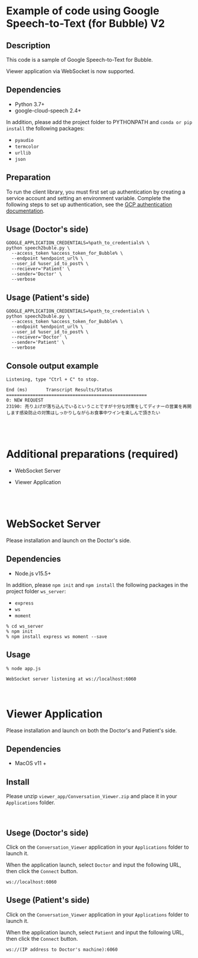 # Example of code using Google Speech-to-Text (for Bubble) V2

## Description

This code is a sample of Google Speech-to-Text for Bubble.

Viewer application via WebSocket is now supported.

## Dependencies
- Python 3.7+
- google-cloud-speech 2.4+

In addition, please add the project folder to PYTHONPATH and `conda or pip install` the following packages:
- `pyaudio`
- `termcolor`
- `urllib`
- `json`

## Preparation

To run the client library, you must first set up authentication by creating a service account and setting an environment variable. Complete the following steps to set up authentication, see the [GCP authentication documentation](https://cloud.google.com/speech-to-text/docs/libraries?hl=ja#client-libraries-install-python).

## Usage (Doctor's side)

```
GOOGLE_APPLICATION_CREDENTIALS=%path_to_credentials% \
python speech2buble.py \
  --access_token %access_token_for_Bubble% \
  --endpoint %endpoint_url% \
  --user_id %user_id_to_post% \
  --reciever='Patient' \
  --sender='Doctor' \
  --verbose
```

## Usage (Patient's side)

```
GOOGLE_APPLICATION_CREDENTIALS=%path_to_credentials% \
python speech2buble.py \
  --access_token %access_token_for_Bubble% \
  --endpoint %endpoint_url% \
  --user_id %user_id_to_post% \
  --reciever='Doctor' \
  --sender='Patient' \
  --verbose
```

## Console output example

```
Listening, type "Ctrl + C" to stop.

End (ms)       Transcript Results/Status
=====================================================
0: NEW REQUEST
23190: 売り上げが落ち込んでいるということですが十分な対策をしてディナーの営業を再開します感染防止の対策はしっかりしながらお食事中ワインを楽しんで頂きたい
```

<br>
<br>

# Additional preparations (required) ###

- WebSocket Server

- Viewer Application

<br>
<br>

# WebSocket Server

Please installation and launch on the Doctor's side.

## Dependencies
- Node.js v15.5+

In addition, please `npm init` and `npm install` the following packages in the project folder `ws_server`:
- `express`
- `ws`
- `moment`


```
% cd ws_server
% npm init
% npm install express ws moment --save
```

## Usage
```
% node app.js

WebSocket server listening at ws://localhost:6060
```

<br>

# Viewer Application

Please installation and launch on both the Doctor's and Patient's side.

## Dependencies
- MacOS v11 +

## Install

Please unzip `viewer_app/Conversation_Viewer.zip` and place it in your `Applications` folder.

<br>

## Usege (Doctor's side)

Click on the `Conversation_Viewer` application in your `Applications` folder to launch it.

When the application launch, select `Doctor` and input the following URL, then click the `Connect` button.

```
ws://localhost:6060
```

## Usege (Patient's side)

Click on the `Conversation_Viewer` application in your `Applications` folder to launch it.

When the application launch, select `Patient` and input the following URL, then click the `Connect` button.

```
ws://(IP address to Doctor's machine):6060
```